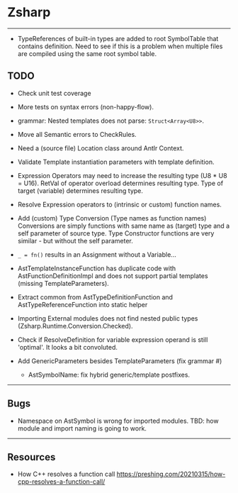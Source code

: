 ﻿# Zsharp

---

- TypeReferences of built-in types are added to root SymbolTable that contains definition.
    Need to see if this is a problem when multiple files are compiled using the same root symbol table.

## TODO

- Check unit test coverage
- More tests on syntax errors (non-happy-flow).
- grammar: Nested templates does not parse: `Struct<Array<U8>>`.
- Move all Semantic errors to CheckRules.
- Need a (source file) Location class around Antlr Context.
- Validate Template instantiation parameters with template definition.
- Expression Operators may need to increase the resulting type (U8 * U8 = U16).
    RetVal of operator overload determines resulting type.
    Type of target (variable) determines resulting type.
- Resolve Expression operators to (intrinsic or custom) function names.
- Add (custom) Type Conversion (Type names as function names)
    Conversions are simply functions with same name as (target) type and a self parameter of source type.
    Type Constructor functions are very similar - but without the self parameter.
- `_ = fn()` results in an Assignment without a Variable...
- AstTemplateInstanceFunction has duplicate code with AstFunctionDefinitionImpl 
    and does not support partial templates (missing TemplateParameters).
- Extract common from AstTypeDefinitionFunction and AstTypeReferenceFunction into static helper
- Importing External modules does not find nested public types (Zsharp.Runtime.Conversion.Checked).
- Check if ResolveDefinition for variable expression operand is still 'optimal'.
    It looks a bit convoluted.

- Add GenericParameters besides TemplateParameters (fix grammar #)
    - AstSymbolName: fix hybrid generic/template postfixes.

---

## Bugs

- Namespace on AstSymbol is wrong for imported modules. 
    TBD: how module and import naming is going to work.

---

## Resources

- How C++ resolves a function call https://preshing.com/20210315/how-cpp-resolves-a-function-call/
